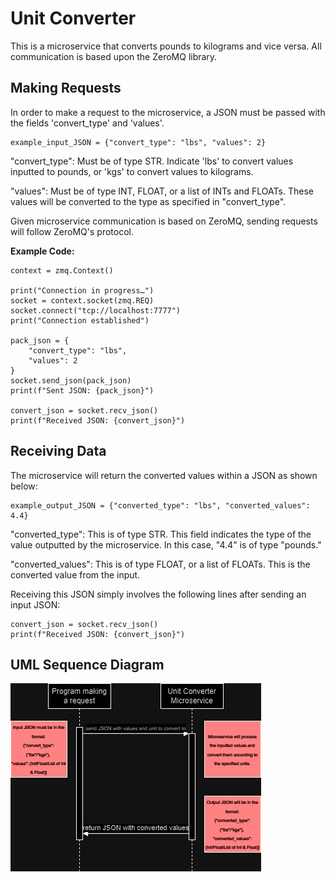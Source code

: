 # Unit Converter

This is a microservice that converts pounds to kilograms and vice versa. All communication is based upon the ZeroMQ library.


## Making Requests

In order to make a request to the microservice, a JSON must be passed with the fields 'convert_type' and 'values'.

```
example_input_JSON = {"convert_type": "lbs", "values": 2}
```

"convert_type": Must be of type STR. Indicate 'lbs' to convert values inputted to pounds, or 'kgs' to convert values to kilograms.

"values": Must be of type INT, FLOAT, or a list of INTs and FLOATs. These values will be converted to the type as specified in "convert_type".

Given microservice communication is based on ZeroMQ, sending requests will follow ZeroMQ's protocol.

**Example Code:**
```
context = zmq.Context()

print("Connection in progress…")
socket = context.socket(zmq.REQ)
socket.connect("tcp://localhost:7777")
print("Connection established")

pack_json = {
    "convert_type": "lbs",
    "values": 2
}
socket.send_json(pack_json)
print(f"Sent JSON: {pack_json}")

convert_json = socket.recv_json()
print(f"Received JSON: {convert_json}")
```

## Receiving Data

The microservice will return the converted values within a JSON as shown below:

```
example_output_JSON = {"converted_type": "lbs", "converted_values": 4.4}
```

"converted_type": This is of type STR. This field indicates the type of the value outputted by the microservice. In this case, "4.4" is of type "pounds."

"converted_values": This is of type FLOAT, or a list of FLOATs. This is the converted value from the input.

Receiving this JSON simply involves the following lines after sending an input JSON:

```
convert_json = socket.recv_json()
print(f"Received JSON: {convert_json}")
```

## UML Sequence Diagram
![UML Diagram](UML.png)
